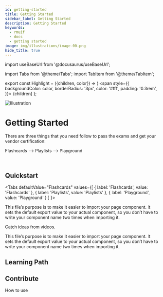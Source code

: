 ```yaml
---
id: getting-started
title: Getting Started
sidebar_label: Getting Started
description: Getting Started
keywords:
  - rmuif
  - docs
  - getting started
image: img/illustrations/image-00.png
hide_title: true
---
```


import useBaseUrl from '@docusaurus/useBaseUrl';

import Tabs from '@theme/Tabs';
import TabItem from '@theme/TabItem';

export const Highlight = ({children, color}) => (
  <span
    style={{
      backgroundColor: color,
      borderRadius: '3px',
      color: '#fff',
      padding: '0.3rem',
    }}>
    {children}
  </span>
);


<div style={{ textAlign: "center" }}>
  <img style={{ width: "66%", marginBottom: "33px" }} class="green" alt="Illustration" src={useBaseUrl('img/illustrations/image-00.svg')} />
  <h1>Getting Started</h1>
  <p>
    There are three things that you need follow to pass the exams and get your vendor certification:
  </p>
  <p><Highlight color="#75AADB">Flashcards</Highlight> ⟶ <Highlight color="#75AADB">Playlists</Highlight> ⟶ <Highlight color="#75AADB">Playground</Highlight></p>
  <br />
</div>


## Quickstart

<Tabs
defaultValue="Flashcards"
values={[
{ label: 'Flashcards', value: 'Flashcards' },
{ label: 'Playlists', value: 'Playlists' },
{ label: 'Playground', value: 'Playground' }
]
}>
<TabItem value="Flashcards">

This file’s purpose is to make it easier to import your page component. It sets the default export value to your actual component, so you don’t have to write your component name two times when importing it.

</TabItem>
<TabItem value="Playlists">

Catch ideas from videos.

</TabItem>
<TabItem value="Playground">

This file’s purpose is to make it easier to import your page component. It sets the default export value to your actual component, so you don’t have to write your component name two times when importing it.

</TabItem>
</Tabs>


## Learning Path

## Contribute
How to use
